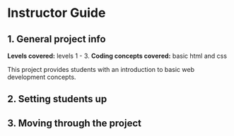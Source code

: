 # Instructor Guide

## 1. General project info
**Levels covered:** levels 1 - 3.
**Coding concepts covered:** basic html and css

This project provides students with an introduction to basic web development concepts.

## 2. Setting students up

## 3. Moving through the project

